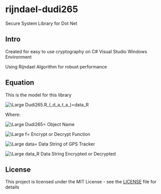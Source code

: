 # rijndael-dudi265
Secure System Library for Dot Net

## Intro
Created for easy to use cryptography on C# Visual Studio Windows Environment

Using Rijndael Algorithm for robust performance

## Equation
This is the model for this library

<img src="https://latex.codecogs.com/svg.latex?\Large&space;Dudi265.f_(_d_a_t_a_)=data_R" title="\Large Dudi265.R_(_d_a_t_a_)=data_R" />

Where:

<img src="https://latex.codecogs.com/svg.latex?\Large&space;Dudi265=" title="\Large Dudi265=" /> Object Name

<img src="https://latex.codecogs.com/svg.latex?\Large&space;f=" title="\Large f=" /> Encrypt or Decrypt Function

<img src="https://latex.codecogs.com/svg.latex?\Large&space;data=" title="\Large data=" /> Data String of GPS Tracker 

<img src="https://latex.codecogs.com/svg.latex?\Large&space;data_R" title="\Large data_R" /> Data String Encrypted or Decrypted


## License
This project is licensed under the MIT License - see the [LICENSE](LICENSE) file for details
